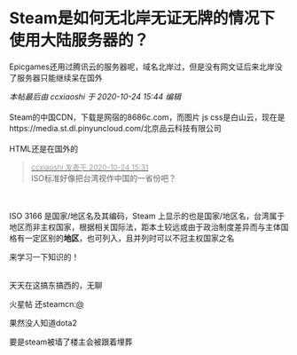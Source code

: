 # Steam是如何无北岸无证无牌的情况下使用大陆服务器的？


Epicgames还用过腾讯云的服务器呢，域名北岸过，但是没有网文证后来北岸没了服务器只能继续呆在国外

<i class="pstatus"> 本帖最后由 ccxiaoshi 于 2020-10-24 15:44 编辑 </i><br />
<br />
Steam的中国CDN，下载是网宿的8686c.com，而图片 js css是白山云，现在是https://media.st.dl.pinyuncloud.com/北京品云科技有限公司<br />
<br />
HTML还是在国外的

<div class="quote"><blockquote><font size="2"><a href="https://www.hostloc.com/forum.php?mod=redirect&amp;goto=findpost&amp;pid=9346127&amp;ptid=757711" target="_blank"><font color="#999999">ccxiaoshi 发表于 2020-10-24 15:31</font></a></font><br />
ISO标准好像把台湾视作中国的一省份吧？</blockquote></div><br />
<br />
ISO 3166 是国家/地区名及其编码，Steam 上显示的也是国家/地区名，台湾属于地区而非主权国家，根据相关国际法，距本土较远或由于政治制度差异而与主体国格有一定区别的<strong>地区</strong>，也可列入，且并列时可以不冠主权国家之名

来学习一下知识的！<br />
<br />
<img src="static/image/smiley/default/smile.gif" smilieid="1" border="0" alt="" /><img src="static/image/smiley/default/smile.gif" smilieid="1" border="0" alt="" /><img src="static/image/smiley/default/smile.gif" smilieid="1" border="0" alt="" />

天天在这搞东搞西的，无聊<img id="aimg_Cy88y" onclick="zoom(this, this.src, 0, 0, 0)" class="zoom" src="https://cdn.jsdelivr.net/gh/hishis/forum-master/public/images/patch.gif" onmouseover="img_onmouseoverfunc(this)" onload="thumbImg(this)" border="0" alt="" />

火星帖 还steamcn:<a href="https://www.hostloc.com/home.php?mod=space&amp;uid=175" target="_blank">@</a>

果然没人知道dota2<img src="static/image/smiley/default/lol.gif" smilieid="12" border="0" alt="" />

要是steam被墙了楼主会被跟着埋葬
